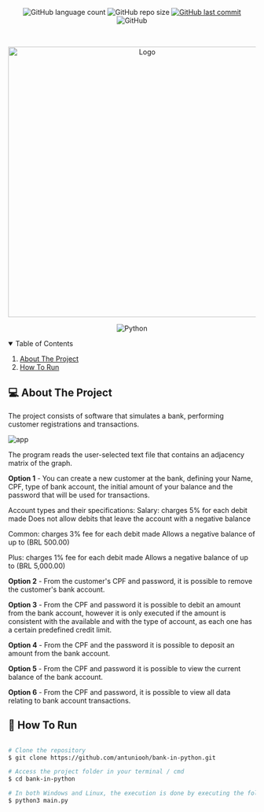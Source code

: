 <p align="center">
  <img alt="GitHub language count" src="https://img.shields.io/github/languages/count/antuniooh/bank-in-python">

  <img alt="GitHub repo size" src="https://img.shields.io/github/repo-size/antuniooh/bank-in-python">
  
  <a href="https://github.com/antuniooh/bank-in-python/commits/master">
    <img alt="GitHub last commit" src="https://img.shields.io/github/last-commit/antuniooh/bank-in-python">
  </a>
  
   <img alt="GitHub" src="https://img.shields.io/github/license/antuniooh/bank-in-python">
</p>

<!-- PROJECT LOGO -->
<br />
<p align="center">
  <a href="https://github.com/antuniooh/bank-in-python">
    <img src="https://i.pinimg.com/originals/b9/c6/2b/b9c62b76602925ded4127ff0df2892c9.png" alt="Logo" width="550">
  </a>
</p>

<p align="center">
  <img alt="Python" src="https://img.shields.io/badge/Python-darkblue?style=for-the-badge&logo=python&logoColor=white"/>
</p>


<!-- TABLE OF CONTENTS -->
<details open="open">
  <summary>Table of Contents</summary>
  <ol>
    <li>
      <a href="#-about-the-project">About The Project</a>
    </li>
    <li>
      <a href="#-how-to-run">How To Run</a>
    </li>
  </ol>
</details>


<!-- ABOUT THE PROJECT -->
## 💻 About The Project
The project consists of software that simulates a bank, performing customer registrations and transactions.

![app](https://github.com/antuniooh/bank-in-python/blob/master/images/app.gif)

The program reads the user-selected text file that contains an adjacency matrix of the graph.

**Option 1** - You can create a new customer at the bank, defining your Name, CPF, type of bank account, the initial amount of your balance and the password that will be used for transactions.

Account types and their specifications: Salary: charges 5% for each debit made Does not allow debits that leave the account with a negative balance

Common: charges 3% fee for each debit made Allows a negative balance of up to (BRL 500.00)

Plus: charges 1% fee for each debit made Allows a negative balance of up to (BRL 5,000.00)

**Option 2** - From the customer's CPF and password, it is possible to remove the customer's bank account.

**Option 3** - From the CPF and password it is possible to debit an amount from the bank account, however it is only executed if the amount is consistent with the available and with the type of account, as each one has a certain predefined credit limit.

**Option 4** - From the CPF and the password it is possible to deposit an amount from the bank account.

**Option 5** - From the CPF and password it is possible to view the current balance of the bank account.

**Option 6** - From the CPF and password, it is possible to view all data relating to bank account transactions.

<!-- HOW TO RUN -->
## 🚀 How To Run

```bash

# Clone the repository
$ git clone https://github.com/antuniooh/bank-in-python.git

# Access the project folder in your terminal / cmd
$ cd bank-in-python

# In both Windows and Linux, the execution is done by executing the following line in the terminal, or using an IDE of your choice.
$ python3 main.py

```
